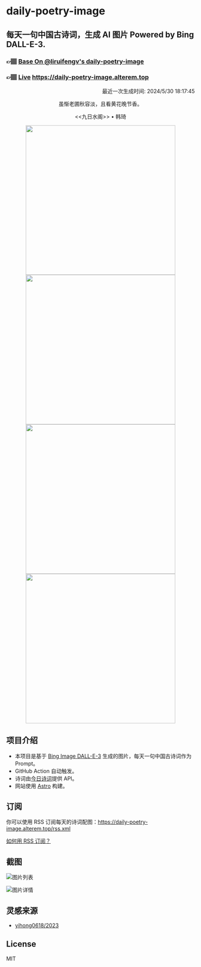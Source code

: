 
# daily-poetry-image

## 每天一句中国古诗词，生成 AI 图片 Powered by Bing DALL-E-3.

### 👉🏽 [Base On @liruifengv's daily-poetry-image](https://github.com/liruifengv/daily-poetry-image)

### 👉🏽 [Live](https://daily-poetry-image.alterem.top/) https://daily-poetry-image.alterem.top

<p align="right">
  最近一次生成时间: 2024/5/30 18:17:45
</p>
<p align="center">
虽惭老圃秋容淡，且看黄花晚节香。
</p>
<p align="center">
<<九日水阁>> • 韩琦
</p>
<p align="center">
<img src="https://tse4.mm.bing.net/th/id/OIG1.8yY8ZS6nnwMZFyZ03Vgc" height="400" width="400" />
<img src="https://tse3.mm.bing.net/th/id/OIG1.AiSprSOaomSPYKeW4wxz" height="400" width="400" />
<img src="https://tse4.mm.bing.net/th/id/OIG1.VzsNVBNOH1pZc_SLjkKY" height="400" width="400" />
<img src="https://tse2.mm.bing.net/th/id/OIG1.CP5PcoC3fsDizif363go" height="400" width="400" />
</p>

## 项目介绍

-   本项目是基于 [Bing Image DALL-E-3](https://www.bing.com/images/create) 生成的图片，每天一句中国古诗词作为 Prompt。
-   GitHub Action 自动触发。
-   诗词由[今日诗词](https://www.jinrishici.com/)提供 API。
-   网站使用 [Astro](https://astro.build) 构建。

## 订阅

你可以使用 RSS 订阅每天的诗词配图：https://daily-poetry-image.alterem.top/rss.xml

[如何用 RSS 订阅？](https://zhuanlan.zhihu.com/p/55026716)

## 截图

![图片列表](./screenshots/Snipaste_2023-12-28_21-00-26.png)

![图片详情](./screenshots/Snipaste_2023-12-28_21-00-53.png)

## 灵感来源

-   [yihong0618/2023](https://github.com/yihong0618/2023)

## License

MIT

